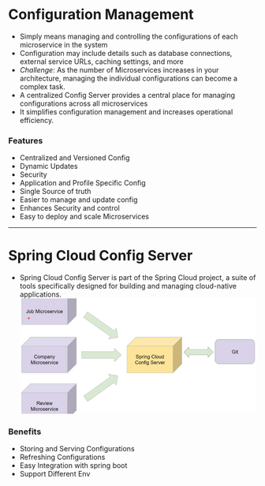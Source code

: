 # Configuration Management
- Simply means managing and controlling the configurations of each microservice in the system
- Configuration may include details such as database connections, external service URLs, caching settings, and more
- *Challenge*: As the number of Microservices increases in your architecture, managing the individual configurations can become a complex task.
- A centralized Config Server provides a central place for managing configurations across all microservices
- It simplifies configuration management and increases operational efficiency.

### Features
- Centralized and Versioned Config
- Dynamic Updates
- Security
- Application and Profile Specific Config
- Single Source of truth
- Easier to manage and update config
- Enhances Security and control
- Easy to deploy and scale Microservices

---

# Spring Cloud Config Server
- Spring Cloud Config Server is part of the Spring Cloud project, a suite of tools specifically designed for building and managing cloud-native applications.
![alt text](image.png)

### Benefits
- Storing and Serving Configurations
- Refreshing Configurations
- Easy Integration with spring boot
- Support Different Env

